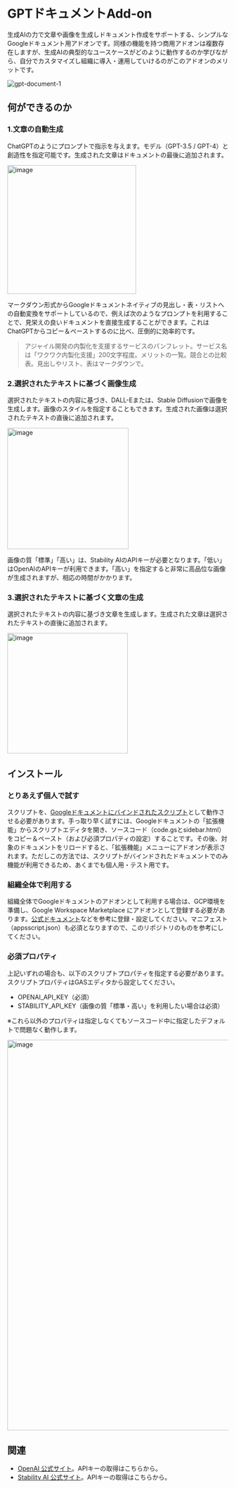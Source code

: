 # GPTドキュメントAdd-on
生成AIの力で文章や画像を生成しドキュメント作成をサポートする、シンプルなGoogleドキュメント用アドオンです。同様の機能を持つ商用アドオンは複数存在しますが、生成AIの典型的なユースケースがどのように動作するのか学びながら、自分でカスタマイズし組織に導入・運用していけるのがこのアドオンのメリットです。

![gpt-document-1](https://github.com/HappymanOkajima/gpt-document/assets/6194144/1b5f1d06-f5d0-4944-b4f1-0b57e762c7f6)

## 何ができるのか
### 1.文章の自動生成
ChatGPTのようにプロンプトで指示を与えます。モデル（GPT-3.5 / GPT-4）と創造性を指定可能です。生成された文章はドキュメントの最後に追加されます。

<img width="293" alt="image" src="https://github.com/HappymanOkajima/gpt-document/assets/6194144/03396ca9-92fa-4b41-a5f3-371a009c75f7">

マークダウン形式からGoogleドキュメントネイティブの見出し・表・リストへの自動変換をサポートしているので、例えば次のようなプロンプトを利用することで、見栄えの良いドキュメントを直接生成することができます。これはChatGPTからコピー＆ペーストするのに比べ、圧倒的に効率的です。

> アジャイル開発の内製化を支援するサービスのパンフレット。サービス名は「ワクワク内製化支援」200文字程度。メリットの一覧。競合との比較表。見出しやリスト、表はマークダウンで。

### 2.選択されたテキストに基づく画像生成
選択されたテキストの内容に基づき、DALL-Eまたは、Stable Diffusionで画像を生成します。画像のスタイルを指定することもできます。生成された画像は選択されたテキストの直後に追加されます。

<img width="276" alt="image" src="https://github.com/HappymanOkajima/gpt-document/assets/6194144/66e6c89f-6d59-4526-96cf-9ad6c9ab3515">

画像の質「標準」「高い」は、Stability AIのAPIキーが必要となります。「低い」はOpenAIのAPIキーが利用できます。「高い」を指定すると非常に高品位な画像が生成されますが、相応の時間がかかります。

### 3.選択されたテキストに基づく文章の生成
選択されたテキストの内容に基づき文章を生成します。生成された文章は選択されたテキストの直後に追加されます。

<img width="274" alt="image" src="https://github.com/HappymanOkajima/gpt-document/assets/6194144/70698c9b-f4b9-4eff-9863-9aed9d786b0b">

## インストール
### とりあえず個人で試す
スクリプトを、[Googleドキュメントにバインドされたスクリプト](https://developers.google.com/apps-script/guides/bound?hl=ja)として動作させる必要があります。手っ取り早く試すには、Googleドキュメントの「拡張機能」からスクリプトエディタを開き、ソースコード（code.gsとsidebar.html）をコピー＆ペースト（および必須プロパティの設定）することです。その後、対象のドキュメントをリロードすると、「拡張機能」メニューにアドオンが表示されます。ただしこの方法では、スクリプトがバインドされたドキュメントでのみ機能が利用できるため、あくまでも個人用・テスト用です。

### 組織全体で利用する
組織全体でGoogleドキュメントのアドオンとして利用する場合は、GCP環境を準備し、Google Workspace Marketplace にアドオンとして登録する必要があります。[公式ドキュメント](https://developers.google.com/workspace/marketplace/how-to-publish?hl=ja)などを参考に登録・設定してください。マニフェスト（appsscript.json）も必須となりますので、このリポジトリのものを参考にしてください。

### 必須プロパティ
上記いずれの場合も、以下のスクリプトプロパティを指定する必要があります。スクリプトプロパティはGASエディタから設定してください。
- OPENAI_API_KEY（必須）
- STABILITY_API_KEY（画像の質「標準・高い」を利用したい場合は必須）
 
※これら以外のプロパティは指定しなくてもソースコード中に指定したデフォルトで問題なく動作します。

<img width="889" alt="image" src="https://github.com/HappymanOkajima/gpt-document/assets/6194144/564f61d4-9e52-4cf8-acf7-29bf7123f97b">

## 関連
- [OpenAI 公式サイト](https://platform.openai.com/)。APIキーの取得はこちらから。
- [Stability AI 公式サイト]( https://platform.stability.ai/)。APIキーの取得はこちらから。


